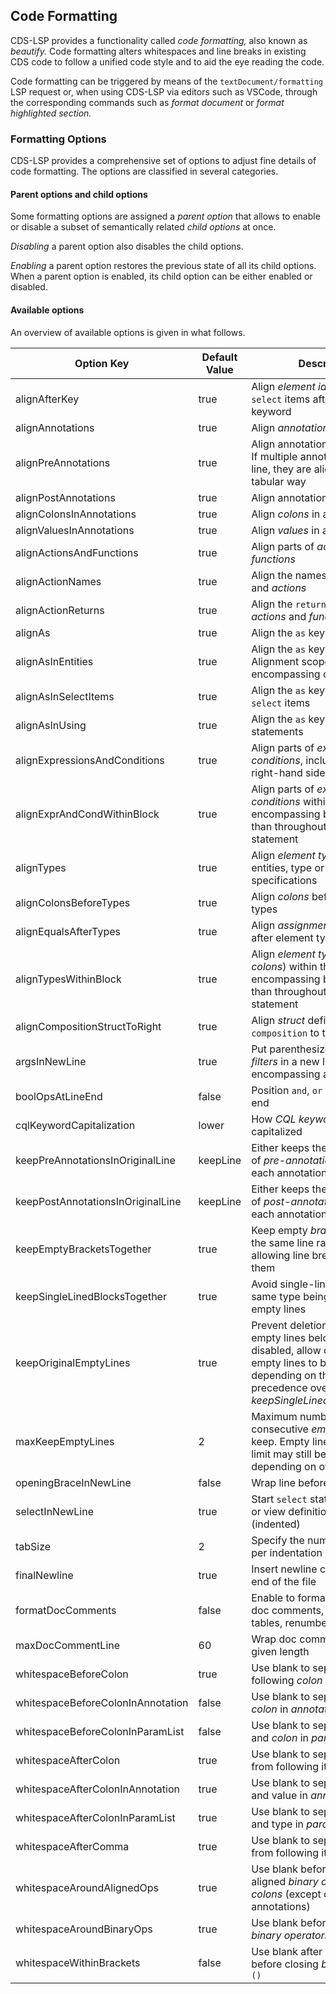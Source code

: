 ## Code Formatting

CDS-LSP provides a functionality called _code formatting,_ also known as _beautify._
Code formatting alters whitespaces and line breaks in existing CDS code to follow
a unified code style and to aid the eye reading the code.

Code formatting can be triggered by means of the `textDocument/formatting` LSP request or, when using CDS-LSP via editors such as VSCode, through
the corresponding commands such as _format document_ or _format highlighted section._

### Formatting Options

CDS-LSP provides a comprehensive set of options to adjust fine details of code formatting.
The options are classified in several categories.

#### Parent options and child options

Some formatting options are assigned a _parent option_ that allows to enable or disable a subset of semantically related _child options_ at once.

_Disabling_ a parent option also disables the child options.

_Enabling_ a parent option restores the previous state of all its child options.
When a parent option is enabled, its child option can be either enabled or disabled.

#### Available options

An overview of available options is given in what follows.

| Option Key                           | Default Value | Description                                                                                                                                                                                         | Parent Option                 |
|--------------------------------------|---------------|-----------------------------------------------------------------------------------------------------------------------------------------------------------------------------------------------------|-------------------------------|
| alignAfterKey                        | true          | Align _element identifiers_ and `select` items after optional `key` keyword                                                                                                                         |                               |
| alignAnnotations                     | true          | Align _annotations_                                                                                                                                                                                 |                               |
| alignPreAnnotations                  | true          | Align annotations before items. If multiple annotations exist in a line, they are aligned in a tabular way                                                                                          | alignAnnotations              |
| alignPostAnnotations                 | true          | Align annotations after items                                                                                                                                                                       | alignAnnotations              |
| alignColonsInAnnotations             | true          | Align _colons_ in annotations                                                                                                                                                                       | alignAnnotations              |
| alignValuesInAnnotations             | true          | Align _values_ in annotations                                                                                                                                                                       | alignAnnotations              |
| alignActionsAndFunctions             | true          | Align parts of _actions_ and _functions_                                                                                                                                                            |                               |
| alignActionNames                     | true          | Align the names of _functions_ and _actions_                                                                                                                                                        | alignActionsAndFunctions      |
| alignActionReturns                   | true          | Align the `returns` keyword of _actions_ and _functions_                                                                                                                                            | alignActionsAndFunctions      |
| alignAs                              | true          | Align the `as` keyword                                                                                                                                                                              |                               |
| alignAsInEntities                    | true          | Align the `as` keyword in entities. Alignment scope: encompassing context                                                                                                                           | alignAs                       |
| alignAsInSelectItems                 | true          | Align the `as` keyword in entity `select` items                                                                                                                                                     | alignAs                       |
| alignAsInUsing                       | true          | Align the `as` keyword in `using` statements                                                                                                                                                        | alignAs                       |
| alignExpressionsAndConditions        | true          | Align parts of _expressions_ and _conditions_, including left- and right-hand side and operator                                                                                                     |                               |
| alignExprAndCondWithinBlock          | true          | Align parts of _expressions_ and _conditions_ within the encompassing block rather than throughout the whole statement                                                                              | alignExpressionsAndConditions |
| alignTypes                           | true          | Align _element types_ within entities, type or annotation specifications                                                                                                                            |                               |
| alignColonsBeforeTypes               | true          | Align _colons_ before element types                                                                                                                                                                 | alignTypes                    |
| alignEqualsAfterTypes                | true          | Align _assignment operators_ `=` after element types                                                                                                                                                | alignTypes                    |
| alignTypesWithinBlock                | true          | Align _element types_ (and _colons_) within the encompassing block rather than throughout the whole statement                                                                                       | alignTypes                    |
| alignCompositionStructToRight        | true          | Align _struct_ defined in `composition` to the right                                                                                                                                                | alignTypes                    |
| argsInNewLine                        | true          | Put parenthesized _arguments_, _filters_ in a new line unless encompassing a single ID                                                                                                              |                               |
| boolOpsAtLineEnd                     | false         | Position `and`, `or` operators at line end                                                                                                                                                          |                               |
| cqlKeywordCapitalization             | lower         | How _CQL keywords_ are capitalized                                                                                                                                                                  |                               |
| keepPreAnnotationsInOriginalLine     | keepLine      | Either keeps the line structure of _pre-annotations_ or wraps each annotation in separate line                                                                                                      |                               |
| keepPostAnnotationsInOriginalLine    | keepLine      | Either keeps the line structure of _post-annotations_ or wraps each annotation in separate line                                                                                                     |                               |
| keepEmptyBracketsTogether            | true          | Keep empty _brackets_ `[] ()` in the same line rather than allowing line breaks between them                                                                                                        |                               |
| keepSingleLinedBlocksTogether        | true          | Avoid single-lined _blocks_ of the same type being separated by empty lines                                                                                                                         |                               |
| keepOriginalEmptyLines               | true          | Prevent deletion of consecutive empty lines below the limit. If disabled, allow consecutive empty lines to be removed depending on the context. Has precedence over _keepSingleLinedBlocksTogether_ |                               |
| maxKeepEmptyLines                    | 2             | Maximum number of consecutive _empty lines_ to keep. Empty lines below this limit may still be removed depending on other settings                                                                  |                               |
| openingBraceInNewLine                | false         | Wrap line before opening _brace_                                                                                                                                                                    |                               |
| selectInNewLine                      | true          | Start `select` statement of entity or view definition in a new line (indented)                                                                                                                      |                               |
| tabSize                              | 2             | Specify the number of spaces per indentation level                                                                                                                                                  |                               |
| finalNewline                         | true          | Insert newline character at the end of the file                                                                                                                                                     |                               |
| formatDocComments                    | false         | Enable to format markdown in doc comments, e.g. align tables, renumber lists etc.                                                                                                                   |                               |
| maxDocCommentLine                    | 60            | Wrap doc comment lines at given length                                                                                                                                                              | formatDocComments             |
| whitespaceBeforeColon                | true          | Use blank to separate item from following _colon_                                                                                                                                                   |                               |
| whitespaceBeforeColonInAnnotation    | false         | Use blank to separate key and _colon_ in _annotations_                                                                                                                                              | whitespaceBeforeColon         |
| whitespaceBeforeColonInParamList     | false         | Use blank to separate name and _colon_ in _parameter lists_                                                                                                                                         | whitespaceBeforeColon         |
| whitespaceAfterColon                 | true          | Use blank to separate _colon_ from following item                                                                                                                                                   |                               |
| whitespaceAfterColonInAnnotation     | true          | Use blank to separate _colon_ and value in _annotations_                                                                                                                                            | whitespaceAfterColon          |
| whitespaceAfterColonInParamList      | true          | Use blank to separate _colon_ and type in _parameter lists_                                                                                                                                         | whitespaceAfterColon          |
| whitespaceAfterComma                 | true          | Use blank to separate _comma_ from following item                                                                                                                                                   |                               |
| whitespaceAroundAlignedOps           | true          | Use blank before and after aligned _binary operators_ and _colons_ (except colons in annotations)                                                                                                   |                               |
| whitespaceAroundBinaryOps            | true          | Use blank before and after _binary operators_                                                                                                                                                       |                               |
| whitespaceWithinBrackets             | false         | Use blank after opening and before closing _brackets_ `{} [] ()`                                                                                                                                    |                               |
